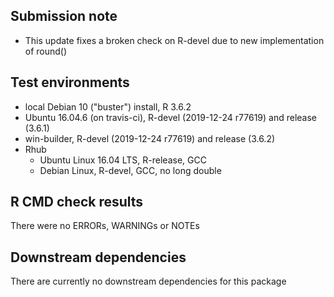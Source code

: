 ## Submission note
- This update fixes a broken check on R-devel due to new implementation of
  round()

## Test environments
* local Debian 10 ("buster") install, R 3.6.2
* Ubuntu 16.04.6 (on travis-ci), R-devel (2019-12-24 r77619) and release (3.6.1)
* win-builder,  R-devel (2019-12-24 r77619) and release (3.6.2)
* Rhub
  - Ubuntu Linux 16.04 LTS, R-release, GCC
  - Debian Linux, R-devel, GCC, no long double

## R CMD check results
There were no ERRORs, WARNINGs or NOTEs

## Downstream dependencies
There are currently no downstream dependencies for this package
